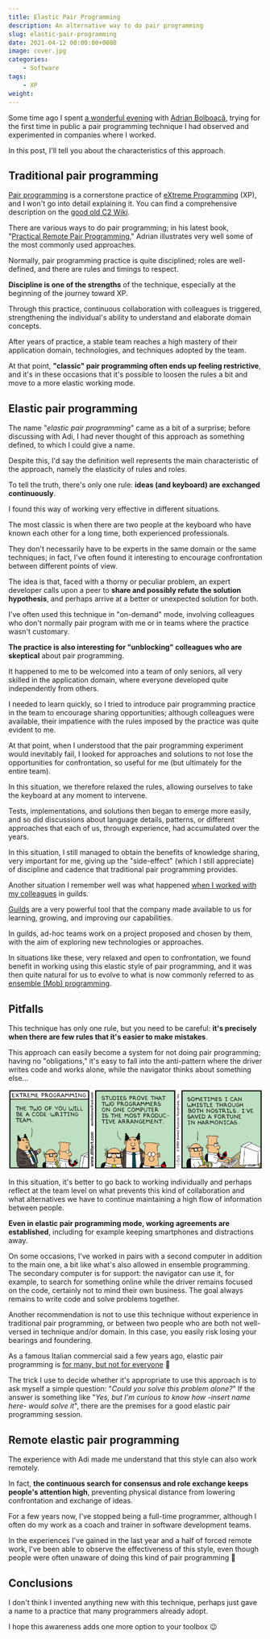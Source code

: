 ```yaml
---
title: Elastic Pair Programming
description: An alternative way to do pair programming
slug: elastic-pair-programming
date: 2021-04-12 00:00:00+0000
image: cover.jpg
categories:
    - Software
tags:
    - XP
weight:
---
```


Some time ago I spent [a wonderful evening](https://blog.adrianbolboaca.ro/2018/03/remotepairprogramming-ep-009-adi-ferdinando-elastic-pair-programming/) with [Adrian Bolboacă](https://blog.adrianbolboaca.ro/), trying for the first time in public a pair programming technique I had observed and experimented in companies where I worked.

In this post, I'll tell you about the characteristics of this approach.


## Traditional pair programming

[Pair programming](https://en.wikipedia.org/wiki/Pair_programming) is a cornerstone practice of [eXtreme Programming](https://en.wikipedia.org/wiki/Extreme_programming) (XP), and I won't go into detail explaining it. You can find a comprehensive description on the [good old C2 Wiki](https://wiki.c2.com/?PairProgramming).

There are various ways to do pair programming; in his latest book, "[Practical Remote Pair Programming](https://www.packtpub.com/product/practical-remote-pair-programming/9781800561366)," Adrian illustrates very well some of the most commonly used approaches.

Normally, pair programming practice is quite disciplined; roles are well-defined, and there are rules and timings to respect.

**Discipline is one of the strengths** of the technique, especially at the beginning of the journey toward XP.

Through this practice, continuous collaboration with colleagues is triggered, strengthening the individual's ability to understand and elaborate domain concepts.

After years of practice, a stable team reaches a high mastery of their application domain, technologies, and techniques adopted by the team.

At that point, **"classic" pair programming often ends up feeling restrictive**, and it's in these occasions that it's possible to loosen the rules a bit and move to a more elastic working mode.


## Elastic pair programming

The name "_elastic pair programming_" came as a bit of a surprise; before discussing with Adi, I had never thought of this approach as something defined, to which I could give a name.

Despite this, I'd say the definition well represents the main characteristic of the approach, namely the elasticity of rules and roles.

To tell the truth, there's only one rule: **ideas (and keyboard) are exchanged continuously**.

I found this way of working very effective in different situations.

The most classic is when there are two people at the keyboard who have known each other for a long time, both experienced professionals.

They don't necessarily have to be experts in the same domain or the same techniques; in fact, I've often found it interesting to encourage confrontation between different points of view.

The idea is that, faced with a thorny or peculiar problem, an expert developer calls upon a peer to **share and possibly refute the solution hypothesis**, and perhaps arrive at a better or unexpected solution for both.

I've often used this technique in "on-demand" mode, involving colleagues who don't normally pair program with me or in teams where the practice wasn't customary.

**The practice is also interesting for "unblocking" colleagues who are skeptical** about pair programming.

It happened to me to be welcomed into a team of only seniors, all very skilled in the application domain, where everyone developed quite independently from others.

I needed to learn quickly, so I tried to introduce pair programming practice in the team to encourage sharing opportunities; although colleagues were available, their impatience with the rules imposed by the practice was quite evident to me.

At that point, when I understood that the pair programming experiment would inevitably fail, I looked for approaches and solutions to not lose the opportunities for confrontation, so useful for me (but ultimately for the entire team).

In this situation, we therefore relaxed the rules, allowing ourselves to take the keyboard at any moment to intervene.

Tests, implementations, and solutions then began to emerge more easily, and so did discussions about language details, patterns, or different approaches that each of us, through experience, had accumulated over the years.

In this situation, I still managed to obtain the benefits of knowledge sharing, very important for me, giving up the "side-effect" (which I still appreciate) of discipline and cadence that traditional pair programming provides.

Another situation I remember well was what happened [when I worked with my colleagues](https://www.intre.it/camp-2/) in guilds.

[Guilds](https://www.intre.it/gilde/) are a very powerful tool that the company made available to us for learning, growing, and improving our capabilities.

In guilds, ad-hoc teams work on a project proposed and chosen by them, with the aim of exploring new technologies or approaches.

In situations like these, very relaxed and open to confrontation, we found benefit in working using this elastic style of pair programming, and it was then quite natural for us to evolve to what is now commonly referred to as [ensemble (Mob) programming](https://en.wikipedia.org/wiki/Mob_programming).


## Pitfalls

This technique has only one rule, but you need to be careful: **it's precisely when there are few rules that it's easier to make mistakes**.

This approach can easily become a system for not doing pair programming; having no "obligations," it's easy to fall into the anti-pattern where the driver writes code and works alone, while the navigator thinks about something else...

![Extreme Programming according to Dilbert](dilbert-extreme-programming.png)

In this situation, it's better to go back to working individually and perhaps reflect at the team level on what prevents this kind of collaboration and what alternatives we have to continue maintaining a high flow of information between people.

**Even in elastic pair programming mode, working agreements are established**, including for example keeping smartphones and distractions away.

On some occasions, I've worked in pairs with a second computer in addition to the main one, a bit like what's also allowed in ensemble programming. The secondary computer is for support: the navigator can use it, for example, to search for something online while the driver remains focused on the code, certainly not to mind their own business. The goal always remains to write code and solve problems together.

Another recommendation is not to use this technique without experience in traditional pair programming, or between two people who are both not well-versed in technique and/or domain. In this case, you easily risk losing your bearings and foundering.

As a famous Italian commercial said a few years ago, elastic pair programming is [for many, but not for everyone](https://www.youtube.com/watch?v=vJ1wwYCGkIg&t=1s) 🙂

The trick I use to decide whether it's appropriate to use this approach is to ask myself a simple question: "_Could you solve this problem alone?_" If the answer is something like "_Yes, but I'm curious to know how -insert name here- would solve it_", there are the premises for a good elastic pair programming session.


## Remote elastic pair programming

The experience with Adi made me understand that this style can also work remotely.

In fact, **the continuous search for consensus and role exchange keeps people's attention high**, preventing physical distance from lowering confrontation and exchange of ideas.

For a few years now, I've stopped being a full-time programmer, although I often do my work as a coach and trainer in software development teams.

In the experiences I've gained in the last year and a half of forced remote work, I've been able to observe the effectiveness of this style, even though people were often unaware of doing this kind of pair programming 🙂


## Conclusions

I don't think I invented anything new with this technique, perhaps just gave a name to a practice that many programmers already adopt.

I hope this awareness adds one more option to your toolbox 😉